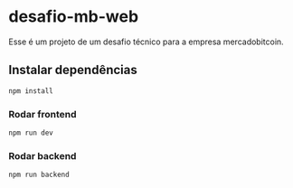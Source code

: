 # desafio-mb-web

Esse é um projeto de um desafio técnico para a empresa mercadobitcoin.

## Instalar dependências

```sh
npm install
```

### Rodar frontend

```sh
npm run dev
```

### Rodar backend

```sh
npm run backend
```
